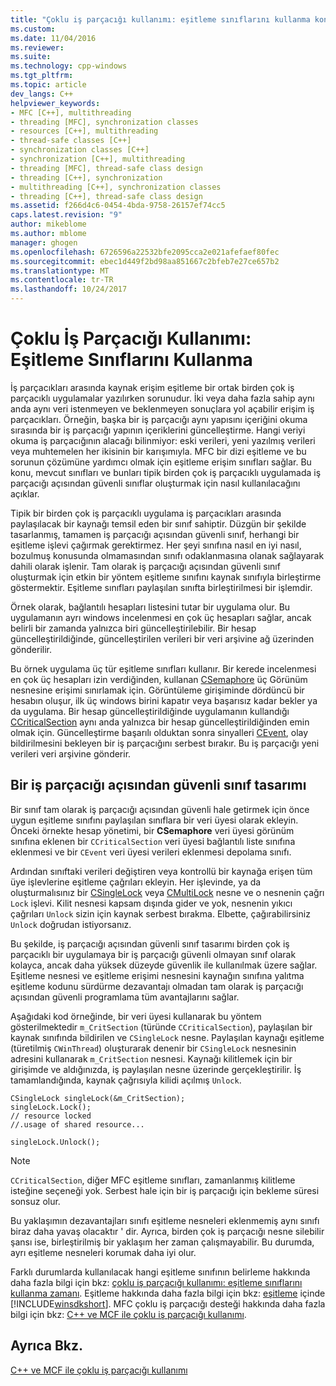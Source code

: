 ```yaml
---
title: "Çoklu iş parçacığı kullanımı: eşitleme sınıflarını kullanma konusunda | Microsoft Docs"
ms.custom: 
ms.date: 11/04/2016
ms.reviewer: 
ms.suite: 
ms.technology: cpp-windows
ms.tgt_pltfrm: 
ms.topic: article
dev_langs: C++
helpviewer_keywords:
- MFC [C++], multithreading
- threading [MFC], synchronization classes
- resources [C++], multithreading
- thread-safe classes [C++]
- synchronization classes [C++]
- synchronization [C++], multithreading
- threading [MFC], thread-safe class design
- threading [C++], synchronization
- multithreading [C++], synchronization classes
- threading [C++], thread-safe class design
ms.assetid: f266d4c6-0454-4bda-9758-26157ef74cc5
caps.latest.revision: "9"
author: mikeblome
ms.author: mblome
manager: ghogen
ms.openlocfilehash: 6726596a22532bfe2095cca2e021afefaef80fec
ms.sourcegitcommit: ebec1d449f2bd98aa851667c2bfeb7e27ce657b2
ms.translationtype: MT
ms.contentlocale: tr-TR
ms.lasthandoff: 10/24/2017
---
```

# <a name="multithreading-how-to-use-the-synchronization-classes"></a>Çoklu İş Parçacığı Kullanımı: Eşitleme Sınıflarını Kullanma
İş parçacıkları arasında kaynak erişim eşitleme bir ortak birden çok iş parçacıklı uygulamalar yazılırken sorunudur. İki veya daha fazla sahip aynı anda aynı veri istenmeyen ve beklenmeyen sonuçlara yol açabilir erişim iş parçacıkları. Örneğin, başka bir iş parçacığı aynı yapısını içeriğini okuma sırasında bir iş parçacığı yapının içeriklerini güncelleştirme. Hangi veriyi okuma iş parçacığının alacağı bilinmiyor: eski verileri, yeni yazılmış verileri veya muhtemelen her ikisinin bir karışımıyla. MFC bir dizi eşitleme ve bu sorunun çözümüne yardımcı olmak için eşitleme erişim sınıfları sağlar. Bu konu, mevcut sınıfları ve bunları tipik birden çok iş parçacıklı uygulamada iş parçacığı açısından güvenli sınıflar oluşturmak için nasıl kullanılacağını açıklar.  
  
 Tipik bir birden çok iş parçacıklı uygulama iş parçacıkları arasında paylaşılacak bir kaynağı temsil eden bir sınıf sahiptir. Düzgün bir şekilde tasarlanmış, tamamen iş parçacığı açısından güvenli sınıf, herhangi bir eşitleme işlevi çağırmak gerektirmez. Her şeyi sınıfına nasıl en iyi nasıl, bozulmuş konusunda olmamasından sınıfı odaklanmasına olanak sağlayarak dahili olarak işlenir. Tam olarak iş parçacığı açısından güvenli sınıf oluşturmak için etkin bir yöntem eşitleme sınıfını kaynak sınıfıyla birleştirme göstermektir. Eşitleme sınıfları paylaşılan sınıfta birleştirilmesi bir işlemdir.  
  
 Örnek olarak, bağlantılı hesapları listesini tutar bir uygulama olur. Bu uygulamanın ayrı windows incelenmesi en çok üç hesapları sağlar, ancak belirli bir zamanda yalnızca biri güncelleştirilebilir. Bir hesap güncelleştirildiğinde, güncelleştirilen verileri bir veri arşivine ağ üzerinden gönderilir.  
  
 Bu örnek uygulama üç tür eşitleme sınıfları kullanır. Bir kerede incelenmesi en çok üç hesapları izin verdiğinden, kullanan [CSemaphore](../mfc/reference/csemaphore-class.md) üç Görünüm nesnesine erişimi sınırlamak için. Görüntüleme girişiminde dördüncü bir hesabın oluşur, ilk üç windows birini kapatır veya başarısız kadar bekler ya da uygulama. Bir hesap güncelleştirildiğinde uygulamanın kullandığı [CCriticalSection](../mfc/reference/ccriticalsection-class.md) aynı anda yalnızca bir hesap güncelleştirildiğinden emin olmak için. Güncelleştirme başarılı olduktan sonra sinyalleri [CEvent](../mfc/reference/cevent-class.md), olay bildirilmesini bekleyen bir iş parçacığını serbest bırakır. Bu iş parçacığı yeni verileri veri arşivine gönderir.  
  
##  <a name="_mfc_designing_a_thread.2d.safe_class"></a>Bir iş parçacığı açısından güvenli sınıf tasarımı  
 Bir sınıf tam olarak iş parçacığı açısından güvenli hale getirmek için önce uygun eşitleme sınıfını paylaşılan sınıflara bir veri üyesi olarak ekleyin. Önceki örnekte hesap yönetimi, bir **CSemaphore** veri üyesi görünüm sınıfına eklenen bir `CCriticalSection` veri üyesi bağlantılı liste sınıfına eklenmesi ve bir `CEvent` veri üyesi verileri eklenmesi depolama sınıfı.  
  
 Ardından sınıftaki verileri değiştiren veya kontrollü bir kaynağa erişen tüm üye işlevlerine eşitleme çağrıları ekleyin. Her işlevinde, ya da oluşturmalısınız bir [CSingleLock](../mfc/reference/csinglelock-class.md) veya [CMultiLock](../mfc/reference/cmultilock-class.md) nesne ve o nesnenin çağrı `Lock` işlevi. Kilit nesnesi kapsam dışında gider ve yok, nesnenin yıkıcı çağrıları `Unlock` sizin için kaynak serbest bırakma. Elbette, çağırabilirsiniz `Unlock` doğrudan istiyorsanız.  
  
 Bu şekilde, iş parçacığı açısından güvenli sınıf tasarımı birden çok iş parçacıklı bir uygulamaya bir iş parçacığı güvenli olmayan sınıf olarak kolayca, ancak daha yüksek düzeyde güvenlik ile kullanılmak üzere sağlar. Eşitleme nesnesi ve eşitleme erişimi nesnesini kaynağın sınıfına yalıtma eşitleme kodunu sürdürme dezavantajı olmadan tam olarak iş parçacığı açısından güvenli programlama tüm avantajlarını sağlar.  
  
 Aşağıdaki kod örneğinde, bir veri üyesi kullanarak bu yöntem gösterilmektedir `m_CritSection` (türünde `CCriticalSection`), paylaşılan bir kaynak sınıfında bildirilen ve `CSingleLock` nesne. Paylaşılan kaynağı eşitleme (türetilmiş `CWinThread`) oluşturarak denenir bir `CSingleLock` nesnesinin adresini kullanarak `m_CritSection` nesnesi. Kaynağı kilitlemek için bir girişimde ve aldığınızda, iş paylaşılan nesne üzerinde gerçekleştirilir. İş tamamlandığında, kaynak çağrısıyla kilidi açılmış `Unlock`.  
  
```  
CSingleLock singleLock(&m_CritSection);  
singleLock.Lock();  
// resource locked  
//.usage of shared resource...  
  
singleLock.Unlock();  
```  
  
> [!NOTE]
>  `CCriticalSection`, diğer MFC eşitleme sınıfları, zamanlanmış kilitleme isteğine seçeneği yok. Serbest hale için bir iş parçacığı için bekleme süresi sonsuz olur.  
  
 Bu yaklaşımın dezavantajları sınıfı eşitleme nesneleri eklenmemiş aynı sınıfı biraz daha yavaş olacaktır ' dir. Ayrıca, birden çok iş parçacığı nesne silebilir şansı ise, birleştirilmiş bir yaklaşım her zaman çalışmayabilir. Bu durumda, ayrı eşitleme nesneleri korumak daha iyi olur.  
  
 Farklı durumlarda kullanılacak hangi eşitleme sınıfının belirleme hakkında daha fazla bilgi için bkz: [çoklu iş parçacığı kullanımı: eşitleme sınıflarını kullanma zamanı](../parallel/multithreading-when-to-use-the-synchronization-classes.md). Eşitleme hakkında daha fazla bilgi için bkz: [eşitleme](http://msdn.microsoft.com/library/windows/desktop/ms686353) içinde [!INCLUDE[winsdkshort](../atl-mfc-shared/reference/includes/winsdkshort_md.md)]. MFC çoklu iş parçacığı desteği hakkında daha fazla bilgi için bkz: [C++ ve MCF ile çoklu iş parçacığı kullanımı](../parallel/multithreading-with-cpp-and-mfc.md).  
  
## <a name="see-also"></a>Ayrıca Bkz.  
 [C++ ve MCF ile çoklu iş parçacığı kullanımı](../parallel/multithreading-with-cpp-and-mfc.md)